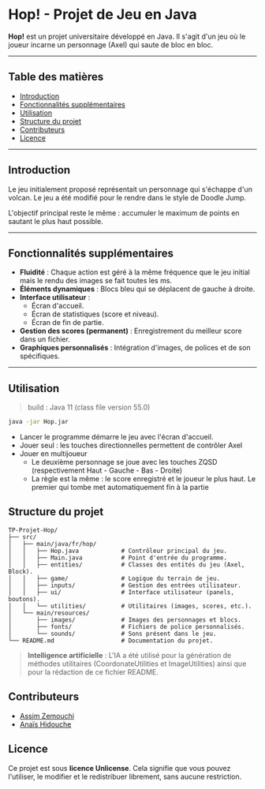 # Hop! - Projet de Jeu en Java

**Hop!** est un projet universitaire développé en Java. Il s'agit d'un jeu où le joueur incarne un personnage (Axel) qui
saute de bloc en bloc.

---

## Table des matières

- [Introduction](#introduction)
- [Fonctionnalités supplémentaires](#fonctionnalités-supplémentaires)
- [Utilisation](#utilisation)
- [Structure du projet](#structure-du-projet)
- [Contributeurs](#contributeurs)
- [Licence](#licence)

---

## Introduction

Le jeu initialement proposé représentait un personnage qui s'échappe d'un volcan. Le jeu a été modifié pour le rendre
dans le style de Doodle Jump.

L'objectif principal reste le même : accumuler le maximum de points en sautant le plus haut possible.

---

## Fonctionnalités supplémentaires

- **Fluidité** : Chaque action est géré à la même fréquence que le jeu initial mais le rendu des images se fait toutes
  les ms.
- **Éléments dynamiques** : Blocs bleu qui se déplacent de gauche à droite.
- **Interface utilisateur** :
    - Écran d'accueil.
    - Écran de statistiques (score et niveau).
    - Écran de fin de partie.
- **Gestion des scores (permanent)** : Enregistrement du meilleur score dans un fichier.
- **Graphiques personnalisés** : Intégration d'images, de polices et de son spécifiques.

---

## Utilisation
> build : Java 11 (class file version 55.0)

```bash
java -jar Hop.jar
```

- Lancer le programme démarre le jeu avec l'écran d'accueil.
- Jouer seul : les touches directionnelles permettent de contrôler Axel
- Jouer en multijoueur
  - Le deuxième personnage se joue avec les touches ZQSD (respectivement Haut - Gauche - Bas - Droite)
  - La règle est la même : le score enregistré et le joueur le plus haut. Le premier qui tombe met automatiquement fin à la partie

## Structure du projet

```
TP-Projet-Hop/
├── src/
│   ├── main/java/fr/hop/
│   │   ├── Hop.java            # Contrôleur principal du jeu.
│   │   ├── Main.java           # Point d'entrée du programme.
│   │   ├── entities/           # Classes des entités du jeu (Axel, Block).
│   │   ├── game/               # Logique du terrain de jeu.
│   │   ├── inputs/             # Gestion des entrées utilisateur.
│   │   ├── ui/                 # Interface utilisateur (panels, boutons).
│   │   └── utilities/          # Utilitaires (images, scores, etc.).
│   └── main/resources/
│       ├── images/             # Images des personnages et blocs.
│       ├── fonts/              # Fichiers de police personnalisés.
│       └── sounds/             # Sons présent dans le jeu.
└── README.md                   # Documentation du projet.
```

> **Intelligence artificielle** : L'IA a été utilisé pour la génération de méthodes utilitaires (CoordonateUtilities et ImageUtilities) ainsi que pour la rédaction de ce fichier README.

## Contributeurs

* [Assim Zemouchi](mailto:assim.zemouchi@etu-upsaclay.fr?subject=[Github]%20Projet%20Hop) 
* [Anaïs Hidouche](mailto:ouarda.hidouche@etu-upsaclay.fr?subject=[Github]%20Projet%20Hop)


## Licence

Ce projet est sous **licence Unlicense**. Cela signifie que vous pouvez l'utiliser, le modifier et le redistribuer librement, sans aucune restriction.